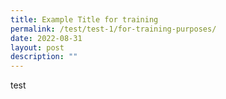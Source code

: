 ```yaml
---
title: Example Title for training
permalink: /test/test-1/for-training-purposes/
date: 2022-08-31
layout: post
description: ""
---
```

test